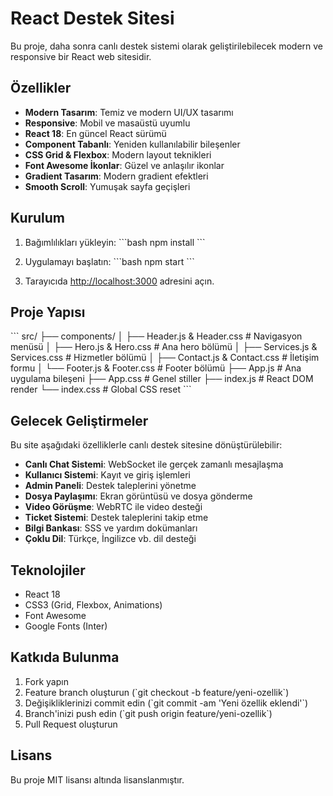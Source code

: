 # React Destek Sitesi

Bu proje, daha sonra canlı destek sistemi olarak geliştirilebilecek modern ve responsive bir React web sitesidir.

## Özellikler

- **Modern Tasarım**: Temiz ve modern UI/UX tasarımı
- **Responsive**: Mobil ve masaüstü uyumlu
- **React 18**: En güncel React sürümü
- **Component Tabanlı**: Yeniden kullanılabilir bileşenler
- **CSS Grid & Flexbox**: Modern layout teknikleri
- **Font Awesome İkonlar**: Güzel ve anlaşılır ikonlar
- **Gradient Tasarım**: Modern gradient efektleri
- **Smooth Scroll**: Yumuşak sayfa geçişleri

## Kurulum

1. Bağımlılıkları yükleyin:
\`\`\`bash
npm install
\`\`\`

2. Uygulamayı başlatın:
\`\`\`bash
npm start
\`\`\`

3. Tarayıcıda [http://localhost:3000](http://localhost:3000) adresini açın.

## Proje Yapısı

\`\`\`
src/
├── components/
│   ├── Header.js & Header.css     # Navigasyon menüsü
│   ├── Hero.js & Hero.css         # Ana hero bölümü
│   ├── Services.js & Services.css # Hizmetler bölümü
│   ├── Contact.js & Contact.css   # İletişim formu
│   └── Footer.js & Footer.css     # Footer bölümü
├── App.js                         # Ana uygulama bileşeni
├── App.css                        # Genel stiller
├── index.js                       # React DOM render
└── index.css                      # Global CSS reset
\`\`\`

## Gelecek Geliştirmeler

Bu site aşağıdaki özelliklerle canlı destek sitesine dönüştürülebilir:

- **Canlı Chat Sistemi**: WebSocket ile gerçek zamanlı mesajlaşma
- **Kullanıcı Sistemi**: Kayıt ve giriş işlemleri
- **Admin Paneli**: Destek taleplerini yönetme
- **Dosya Paylaşımı**: Ekran görüntüsü ve dosya gönderme
- **Video Görüşme**: WebRTC ile video desteği
- **Ticket Sistemi**: Destek taleplerini takip etme
- **Bilgi Bankası**: SSS ve yardım dokümanları
- **Çoklu Dil**: Türkçe, İngilizce vb. dil desteği

## Teknolojiler

- React 18
- CSS3 (Grid, Flexbox, Animations)
- Font Awesome
- Google Fonts (Inter)

## Katkıda Bulunma

1. Fork yapın
2. Feature branch oluşturun (\`git checkout -b feature/yeni-ozellik\`)
3. Değişikliklerinizi commit edin (\`git commit -am 'Yeni özellik eklendi'\`)
4. Branch'inizi push edin (\`git push origin feature/yeni-ozellik\`)
5. Pull Request oluşturun

## Lisans

Bu proje MIT lisansı altında lisanslanmıştır. 